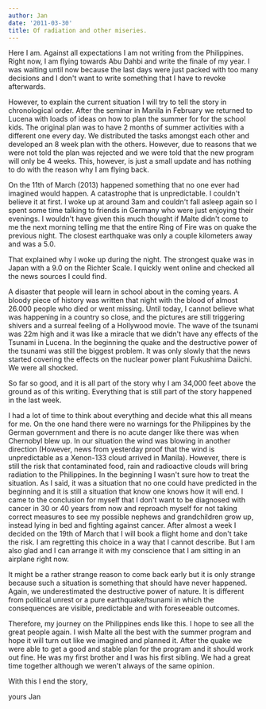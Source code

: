 ```yaml
---
author: Jan
date: '2011-03-30'
title: Of radiation and other miseries.
---
```


Here I am. Against all expectations I am not writing from the Philippines. 
Right now, I am flying towards Abu Dahbi and write the finale of my year. I 
was waiting until now because the last days were just packed with too many 
decisions and I don't want to write something that I have to revoke afterwards.

However, to explain the current situation I will try to tell the story in 
chronological order. After the seminar in Manila in February we returned to 
Lucena with loads of ideas on how to plan the summer for for the school kids. 
The original plan was to have 2 months of summer activities with a different
one every day. We distributed the tasks amongst each other and developed an 8
week plan with the others. However, due to reasons that we were not told the
plan was rejected and we were told that the new program will only be 4 weeks.
This, however, is just a small update and has nothing to do with the reason why
I am flying back.

On the 11th of March (2013) happened something that no one ever had imagined
would happen. A catastrophe that is unpredictable. I couldn't believe it at
first. I woke up at around 3am and couldn't fall asleep again so I spent some
time talking to friends in Germany who were just enjoying their evenings.
I wouldn't have given this much thought if Malte didn't come to me the next
morning telling me that the entire Ring of Fire was on quake the previous
night. The closest earthquake was only a couple kilometers away and was a 5.0.

That explained why I woke up during the night. The strongest quake was in
Japan with a 9.0 on the Richter Scale. I quickly went online and checked all
the news sources I could find.

A disaster that people will learn in school about in the coming years. A bloody
piece of history was written that night with the blood of almost 26.000 people
who died or went missing. Until today, I cannot believe what was happening in a
country so close, and the pictures are still triggering shivers and a surreal
feeling of a Hollywood movie. The wave of the tsunami was 22m high and it was
like a miracle that we didn't have any effects of the Tsunami in Lucena. In the
beginning the quake and the destructive power of the tsunami was still the
biggest problem. It was only slowly that the news started covering the effects
on the nuclear power plant Fukushima Daiichi. We were all shocked.

So far so good, and it is all part of the story why I am 34,000 feet above the
ground as of this writing. Everything that is still part of the story happened
in the last week.

I had a lot of time to think about everything and decide what this all means
for me. On the one hand there were no warnings for the Philippines by the
German government and there is no acute danger like there was when Chernobyl
blew up. In our situation the wind was blowing in another direction (However,
news from yesterday proof that the wind is unpredictable as a Xenon-133 cloud
arrived in Manila). However, there is still the risk that contaminated food,
rain and radioactive clouds will bring radiation to the Philippines. In the
beginning I wasn't sure how to treat the situation. As I said, it was a
situation that no one could have predicted in the beginning and it is still a
situation that know one knows how it will end. I came to the conclusion for
myself that I don't want to be diagnosed with cancer in 30 or 40 years from now
and reproach myself for not taking correct measures to see my possible nephews
and grandchildren grow up, instead lying in bed and fighting against cancer.
After almost a week I decided on the 19th of March that I will book a flight
home and don't take the risk. I am regretting this choice in a way that I
cannot describe. But I am also glad and I can arrange it with my conscience
that I am sitting in an airplane right now.

It might be a rather strange reason to come back early but it is only strange
because such a situation is something that should have never happened. Again,
we underestimated the destructive power of nature. It is different from
political unrest or a pure earthquake/tsunami in which the consequences are
visible, predictable and with foreseeable outcomes.

Therefore, my journey on the Philippines ends like this. I hope to see all the
great people again. I wish Malte all the best with the summer program and hope
it will turn out like we imagined and planned it. After the quake we were able
to get a good and stable plan for the program and it should work out fine. He
was my first brother and I was his first sibling. We had a great time together
although we weren't always of the same opinion.

With this I end the story,

yours Jan
